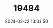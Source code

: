 ---
title: "19484"
category: "Rheomys mexicanus"
draft: false
date: 2024-02-22 13:03:50
languages:
  English: ["Mexican Water Mouse"]
---